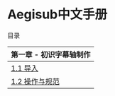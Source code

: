 # Aegisub中文手册

目录

| 第一章 - 初识字幕轴制作                            |
| :------------------------------------------------- |
| [1.1 导入](./Chapter%201/1.%20导入.md)             |
| [1.2 操作与规范](./Chapter%201/2.%20操作和规范.md) |

